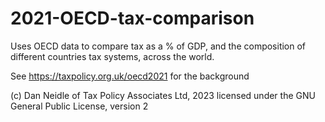 # 2021-OECD-tax-comparison

Uses OECD data to compare tax as a % of GDP, and the composition of different countries tax systems, across the world.

See https://taxpolicy.org.uk/oecd2021 for the background

(c) Dan Neidle of Tax Policy Associates Ltd, 2023
licensed under the GNU General Public License, version 2

